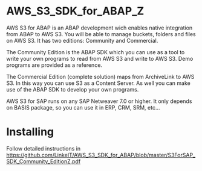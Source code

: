 # AWS_S3_SDK_for_ABAP_Z
AWS S3 for ABAP is an ABAP development wich enables native integration from ABAP to AWS S3. You will be able to manage buckets, folders and files on AWS S3. It has two editions: Community and Commercial.

The Community Edition is the ABAP SDK which you can use as a tool to write your own programs to read from AWS S3 and write to AWS S3. Demo programs are provided as a reference.

The Commercial Edition (complete solution) maps from ArchiveLink to AWS S3. In this way you can use S3 as a Content Server. As well you can make use of the ABAP SDK to develop your own programs.

AWS S3 for SAP runs on any SAP Netweaver 7.0 or higher. It only depends on BASIS package, so you can use it in ERP, CRM, SRM, etc...

# Installing
Follow detailed instructions in https://github.com/LinkeIT/AWS_S3_SDK_for_ABAP/blob/master/S3ForSAP_SDK_Community_EditionZ.pdf
